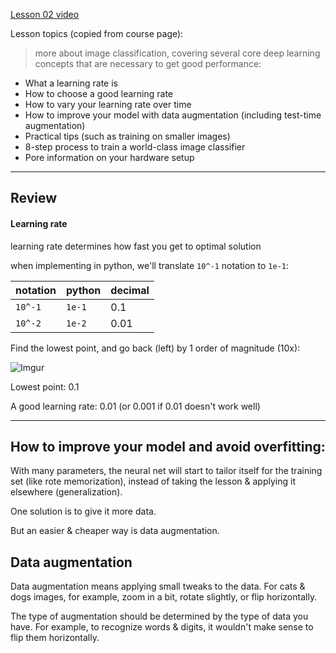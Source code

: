 [Lesson 02 video](https://course.fast.ai/lessons/lesson2.html)

Lesson topics (copied from course page):
> more about image classification, covering several core deep learning concepts that are necessary to get good performance:

- What a learning rate is 
- How to choose a good learning rate
- How to vary your learning rate over time
- How to improve your model with data augmentation (including test-time augmentation)
- Practical tips (such as training on smaller images)
- 8-step process to train a world-class image classifier
- Pore information on your hardware setup

---

## Review
#### Learning rate

learning rate determines how fast you get to optimal solution

when implementing in python, we'll translate `10^-1` notation to `1e-1`:

notation | python | decimal
---------|--------|---------
`10^-1`  | `1e-1` | 0.1
`10^-2`  | `1e-2` | 0.01

Find the lowest point, and go back (left) by 1 order of magnitude (10x):

![Imgur](https://i.imgur.com/LOGGwJO.png)

Lowest point: 0.1

A good learning rate: 0.01 (or 0.001 if 0.01 doesn't work well)

---

## How to improve your model and avoid overfitting:

With many parameters, the neural net will start to tailor itself for the training set (like rote memorization), instead of taking the lesson & applying it elsewhere (generalization).

One solution is to give it more data.

But an easier & cheaper way is data augmentation.

## Data augmentation
Data augmentation means applying small tweaks to the data. For cats & dogs images, for example, zoom in a bit, rotate slightly, or flip horizontally.

The type of augmentation should be determined by the type of data you have. For example, to recognize words & digits, it wouldn't make sense to flip them horizontally.

